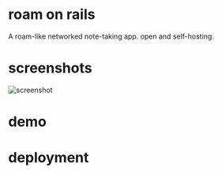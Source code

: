 # roam on rails

A roam-like networked note-taking app. open and self-hosting.

# screenshots

![screenshot](screenshots/v0.gif?raw=true "screenshot")

# demo

# deployment
